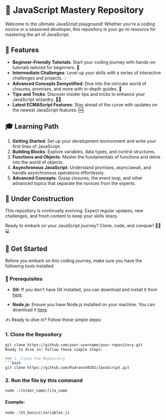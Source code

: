 # 🚀 JavaScript Mastery Repository

Welcome to the ultimate JavaScript playground! Whether you're a coding novice or a seasoned developer, this repository is your go-to resource for mastering the art of JavaScript.

## 🌟 Features
- **Beginner-Friendly Tutorials**: Start your coding journey with hands-on tutorials tailored for beginners. 🚀
- **Intermediate Challenges**: Level up your skills with a series of interactive challenges and projects. 💡
- **Advanced Concepts Demystified**: Dive into the intricate world of closures, promises, and more with in-depth guides. 🧠
- **Tips and Tricks**: Discover insider tips and tricks to enhance your JavaScript wizardry. 🎩✨
- **Latest ECMAScript Features**: Stay ahead of the curve with updates on the newest JavaScript features. 🆕

## 🎓 Learning Path
1. **Getting Started**: Set up your development environment and write your first lines of JavaScript.
2. **Building Blocks**: Explore variables, data types, and control structures.
3. **Functions and Objects**: Master the fundamentals of functions and delve into the world of objects.
4. **Asynchronous JavaScript**: Understand promises, async/await, and handle asynchronous operations effortlessly.
5. **Advanced Concepts**: Grasp closures, the event loop, and other advanced topics that separate the novices from the experts.

## 🚧 Under Construction
This repository is continually evolving. Expect regular updates, new challenges, and fresh content to keep your skills sharp.

Ready to embark on your JavaScript journey? Clone, code, and conquer! 🚴‍♂️💻

## 🚀 Get Started

Before you embark on this coding journey, make sure you have the following tools installed:

### 💯 Prerequisites

- **Git:** If you don't have Git installed, you can download and install it from [here](https://git-scm.com/).
  
- **Node.js:** Ensure you have Node.js installed on your machine. You can download it [here](https://nodejs.org/).

✍️ Ready to dive in? Follow these simple steps:

### 1. Clone the Repository
```bash
git clone https://github.com/your-username/your-repository.git
Ready to dive in? Follow these simple steps:

### 1. Clone the Repository
```bash
git clone https://github.com/Rudransh0102/JavaScript.git
```

### 2. Run the file by this command
```bash
node .\folder_name\file_name
```
#### Example:
```bash
node .\01_basics\Variables.js
```


